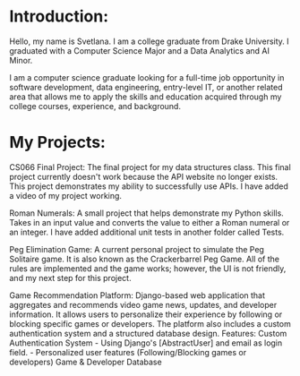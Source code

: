 # Introduction:

Hello, my name is Svetlana. I am a college graduate from Drake University. I graduated with a Computer Science Major and a Data Analytics and AI Minor.

I am a computer science graduate looking for a full-time job opportunity in software development, data engineering, entry-level IT, or another related area that allows me to apply the skills and education acquired through my college courses, experience, and background.

# My Projects:
CS066 Final Project:
The final project for my data structures class. This final project currently doesn't work because the API website no longer exists.
This project demonstrates my ability to successfully use APIs. I have added a video of my project working.

Roman Numerals:
A small project that helps demonstrate my Python skills. 
Takes in an input value and converts the value to either a Roman numeral or an integer. I have added additional unit tests in another folder called Tests.

Peg Elimination Game:
A current personal project to simulate the Peg Solitaire game. It is also known as the Crackerbarrel Peg Game. 
All of the rules are implemented and the game works; however, the UI is not friendly, and my next step for this project.

Game Recommendation Platform:
Django-based web application that aggregates and recommends video game news, updates, and developer information. It allows users to personalize their experience by following or blocking specific games or developers. The platform also includes a custom authentication system and a structured database design.
    Features:
    Custom Authentication System
    - Using Django's [AbstractUser] and email as login field.
    - Personalized user features (Following/Blocking games or developers)
    Game & Developer Database
